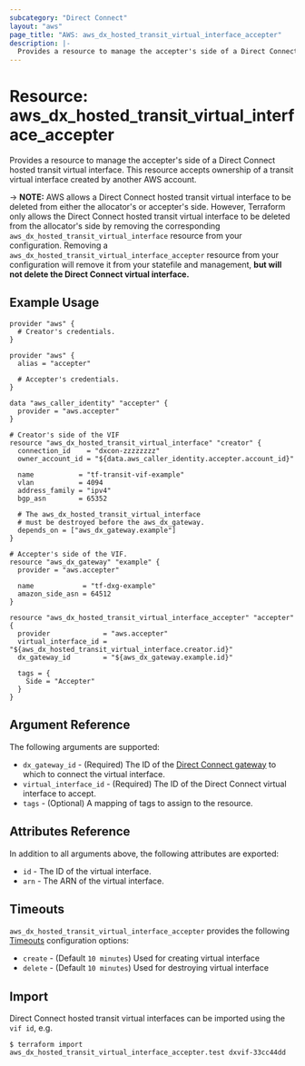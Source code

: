 ```yaml
---
subcategory: "Direct Connect"
layout: "aws"
page_title: "AWS: aws_dx_hosted_transit_virtual_interface_accepter"
description: |-
  Provides a resource to manage the accepter's side of a Direct Connect hosted transit virtual interface.
---
```


# Resource: aws_dx_hosted_transit_virtual_interface_accepter

Provides a resource to manage the accepter's side of a Direct Connect hosted transit virtual interface.
This resource accepts ownership of a transit virtual interface created by another AWS account.

-> **NOTE:** AWS allows a Direct Connect hosted transit virtual interface to be deleted from either the allocator's or accepter's side. However, Terraform only allows the Direct Connect hosted transit virtual interface to be deleted from the allocator's side by removing the corresponding `aws_dx_hosted_transit_virtual_interface` resource from your configuration. Removing a `aws_dx_hosted_transit_virtual_interface_accepter` resource from your configuration will remove it from your statefile and management, **but will not delete the Direct Connect virtual interface.**

## Example Usage

```hcl
provider "aws" {
  # Creator's credentials.
}

provider "aws" {
  alias = "accepter"

  # Accepter's credentials.
}

data "aws_caller_identity" "accepter" {
  provider = "aws.accepter"
}

# Creator's side of the VIF
resource "aws_dx_hosted_transit_virtual_interface" "creator" {
  connection_id    = "dxcon-zzzzzzzz"
  owner_account_id = "${data.aws_caller_identity.accepter.account_id}"

  name           = "tf-transit-vif-example"
  vlan           = 4094
  address_family = "ipv4"
  bgp_asn        = 65352

  # The aws_dx_hosted_transit_virtual_interface
  # must be destroyed before the aws_dx_gateway.
  depends_on = ["aws_dx_gateway.example"]
}

# Accepter's side of the VIF.
resource "aws_dx_gateway" "example" {
  provider = "aws.accepter"

  name            = "tf-dxg-example"
  amazon_side_asn = 64512
}

resource "aws_dx_hosted_transit_virtual_interface_accepter" "accepter" {
  provider             = "aws.accepter"
  virtual_interface_id = "${aws_dx_hosted_transit_virtual_interface.creator.id}"
  dx_gateway_id        = "${aws_dx_gateway.example.id}"

  tags = {
    Side = "Accepter"
  }
}
```

## Argument Reference

The following arguments are supported:

* `dx_gateway_id` - (Required) The ID of the [Direct Connect gateway](dx_gateway.html) to which to connect the virtual interface.
* `virtual_interface_id` - (Required) The ID of the Direct Connect virtual interface to accept.
* `tags` - (Optional) A mapping of tags to assign to the resource.

## Attributes Reference

In addition to all arguments above, the following attributes are exported:

* `id` - The ID of the virtual interface.
* `arn` - The ARN of the virtual interface.

## Timeouts

`aws_dx_hosted_transit_virtual_interface_accepter` provides the following
[Timeouts](/docs/configuration/resources.html#timeouts) configuration options:

- `create` - (Default `10 minutes`) Used for creating virtual interface
- `delete` - (Default `10 minutes`) Used for destroying virtual interface

## Import

Direct Connect hosted transit virtual interfaces can be imported using the `vif id`, e.g.

```
$ terraform import aws_dx_hosted_transit_virtual_interface_accepter.test dxvif-33cc44dd
```
